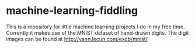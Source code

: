 # machine-learning-fiddling

This is a repository for little machine learning projects I do in my free time.
Currently it makes use of the MNIST dataset of hand-drawn digits.
The digit images can be found at http://yann.lecun.com/exdb/mnist/
